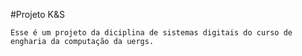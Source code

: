 #Projeto K&S

	Esse é um projeto da diciplina de sistemas digitais do curso de engharia da computação da uergs.
